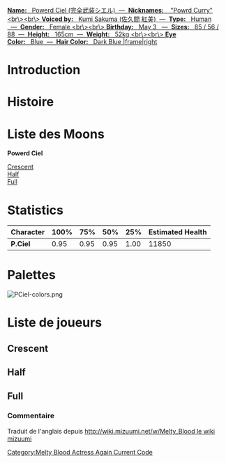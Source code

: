 [ **Name:**   Powerd Ciel (完全武装シエル)  —  **Nicknames:**    "Powrd
Curry" \<br\\\>\<br\\\> **Voiced by:**   Kumi Sakuma (佐久間
紅美)  —  **Type:**   Human   —  **Gender:**   Female \<br\\\>\<br\\\>
**Birthday:**   May 3   —  **Sizes:**   85 / 56 /
88  —  **Height:**   165cm  —  **Weight:**   52kg \<br\\\>\<br\\\> **Eye
Color:**   Blue  —  **Hair Color:**   Dark Blue
\|frame\|right](image:pciel.png "wikilink")

# Introduction

# Histoire

# Liste des Moons

**Powerd Ciel**

[Crescent](Melty_Blood/Powerd_Ciel/Crescent_Moon "wikilink")  
[Half](Melty_Blood/Powerd_Ciel/Half_Moon "wikilink")  
[Full](Melty_Blood/Powerd_Ciel/Full_Moon "wikilink")  

# Statistics

| Character  | 100% | 75%  | 50%  | 25%  | Estimated Health |
|------------|------|------|------|------|------------------|
| **P.Ciel** | 0.95 | 0.95 | 0.95 | 1.00 | 11850            |

# Palettes

![](PCiel-colors.png "PCiel-colors.png")

# Liste de joueurs

## Crescent

## Half

## Full

### Commentaire

Traduit de l'anglais depuis [http://wiki.mizuumi.net/w/Melty_Blood le
wiki
mizuumi](http://wiki.mizuumi.net/w/Melty_Blood_le_wiki_mizuumi "wikilink")

[Category:Melty Blood Actress Again Current
Code](Category:Melty_Blood_Actress_Again_Current_Code "wikilink")
